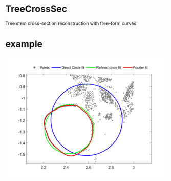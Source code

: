 # TreeCrossSec
Tree stem cross-section reconstruction with free-form curves
# example
![alt text](https://github.com/dwang520/TreeCrossSec/blob/master/e1.tif)

